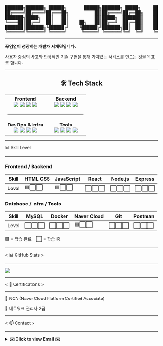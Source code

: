 <div align="center">
<pre>
███████╗███████╗ ██████╗       ██████╗███████╗ █████╗     ███╗   ███╗██╗███╗   ██╗
██╔════╝██╔════╝██╔═══██╗          ██║██╔════╝██╔══██╗    ████╗ ████║██║████╗  ██║
███████╗█████╗  ██║   ██║          ██║█████╗  ███████║    ██╔████╔██║██║██╔██╗ ██║
╚════██║██╔══╝  ██║   ██║    ██╗   ██║██╔══╝  ██╔══██║    ██║╚██╔╝██║██║██║╚██╗██║
███████║███████╗╚██████╔╝    ╚██████╔╝███████╗██║  ██║    ██║ ╚═╝ ██║██║██║ ╚████║
╚══════╝╚══════╝ ╚═════╝      ╚═════╝ ╚══════╝╚═╝  ╚═╝    ╚═╝     ╚═╝╚═╝╚═╝  ╚═══╝
</pre>
</div>

<hr>

<p>
  <strong>끊임없이 성장하는 개발자 서재민입니다.</strong>
</p>
<p>
  사용자 중심의 사고와 안정적인 기술 구현을 통해 가치있는 서비스를 만드는 것을 목표로 합니다.
</p>
<hr>
<h2 align="center">🛠️ Tech Stack</h2>

<p align="center">
  <table>
    <tr>
      <td valign="top" width="50%" align="center">
        <b>Frontend</b><br/>
        <img src="https://img.shields.io/badge/React-61DAFB?style=for-the-badge&logo=react&logoColor=black" />
        <img src="https://img.shields.io/badge/JavaScript-F7DF1E?style=for-the-badge&logo=javascript&logoColor=black" />
        <img src="https://img.shields.io/badge/HTML5-E34F26?style=for-the-badge&logo=html5&logoColor=white" />
        <img src="https://img.shields.io/badge/TailwindCSS-38B2AC?style=for-the-badge&logo=tailwind-css&logoColor=white" />
      </td>
      <td valign="top" width="50%" align="center">
        <b>Backend</b><br/>
        <img src="https://img.shields.io/badge/Node.js-339933?style=for-the-badge&logo=node.js&logoColor=white" />
        <img src="https://img.shields.io/badge/Express-000000?style=for-the-badge&logo=express&logoColor=white" />
        <img src="https://img.shields.io/badge/MySQL-4479A1?style=for-the-badge&logo=mysql&logoColor=white" />
        <img src="https://img.shields.io/badge/REST%20API-005571?style=for-the-badge&logo=swagger&logoColor=white" />
      </td>
    </tr>
    
  <td colspan="2" align="center">
    <hr/>
  </td>
</tr>

<tr>
  <td valign="top" width="50%" align="center">
    <b>DevOps &amp; Infra</b><br/>
    <img src="https://img.shields.io/badge/Docker-2496ED?style=for-the-badge&logo=docker&logoColor=white" />
    <img src="https://img.shields.io/badge/Naver_Cloud-03C75A?style=for-the-badge&logo=naver&logoColor=white" />
    <img src="https://img.shields.io/badge/GitHub_Actions-2088FF?style=for-the-badge&logo=githubactions&logoColor=white" />
    <img src="https://img.shields.io/badge/Linux-FCC624?style=for-the-badge&logo=linux&logoColor=black" />
  </td>
  <td valign="top" width="50%" align="center">
    <b>Tools</b><br/>
    <img src="https://img.shields.io/badge/Git-F05032?style=for-the-badge&logo=git&logoColor=white" />
    <img src="https://img.shields.io/badge/Notion-000000?style=for-the-badge&logo=notion&logoColor=white" />
    <img src="https://img.shields.io/badge/VS%20Code-007ACC?style=for-the-badge&logo=visual-studio-code&logoColor=white" />
    <img src="https://img.shields.io/badge/Postman-FF6C37?style=for-the-badge&logo=postman&logoColor=white" />
  </td>
</tr>
  </table>
</p>

---

📊 Skill Level
<hr>

### Frontend / Backend
| Skill | HTML CSS | JavaScript | React | Node.js | Express |
|---|---|---|---|---|---|
| Level | 🟩⬜⬜ | 🟩⬜⬜ | ⬜⬜⬜ | ⬜⬜⬜ | ⬜⬜⬜ |

### Database / Infra / Tools
| Skill       | MySQL | Docker | Naver Cloud | Git | Postman |
|-------------|-------|--------|-------------|-----|---------|
| Level       | ⬜⬜⬜ | ⬜⬜⬜ | 🟩⬜⬜ | ⬜⬜⬜ | ⬜⬜⬜ |

🟩 = 학습 완료 &nbsp;&nbsp; ⬜ = 학습 중


<hr>

< 📊 GitHub Stats >
<hr>
<P>
<img src="https://github-readme-stats.vercel.app/api?username=library-min&show_icons=true&theme=tokyonight&hide_border=true&count_private=true" />
</P>

<hr>
< 📜 Certifications >
<hr>
  <div>

🏅 NCA (Naver Cloud Platform Certified Associate)

🏅 네트워크 관리사 2급
<hr>
</div>

< 📫 Contact >
<hr>
<details>
  <summary><strong>✉️ Click to view Email ✉️</strong></summary>
  <br/>
  ⇨ library_mini@outlook.com ⇦
</details>
